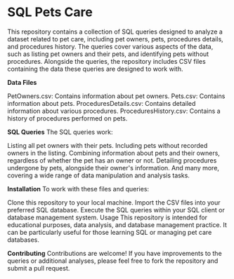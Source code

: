 # SQL Pets Care
This repository contains a collection of SQL queries designed to analyze a dataset related to pet care, including pet owners, pets, procedures details, and procedures history. The queries cover various aspects of the data, such as listing pet owners and their pets, and identifying pets without procedures. Alongside the queries, the repository includes CSV files containing the data these queries are designed to work with.

**Data Files**

PetOwners.csv: Contains information about pet owners.
Pets.csv: Contains information about pets.
ProceduresDetails.csv: Contains detailed information about various procedures.
ProceduresHistory.csv: Contains a history of procedures performed on pets.

**SQL Queries**
The SQL queries work:

Listing all pet owners with their pets.
Including pets without recorded owners in the listing.
Combining information about pets and their owners, regardless of whether the pet has an owner or not.
Detailing procedures undergone by pets, alongside their owner's information.
And many more, covering a wide range of data manipulation and analysis tasks.

**Installation**
To work with these files and queries:

Clone this repository to your local machine.
Import the CSV files into your preferred SQL database.
Execute the SQL queries within your SQL client or database management system.
Usage
This repository is intended for educational purposes, data analysis, and database management practice. It can be particularly useful for those learning SQL or managing pet care databases.

**Contributing**
Contributions are welcome! If you have improvements to the queries or additional analyses, please feel free to fork the repository and submit a pull request.
